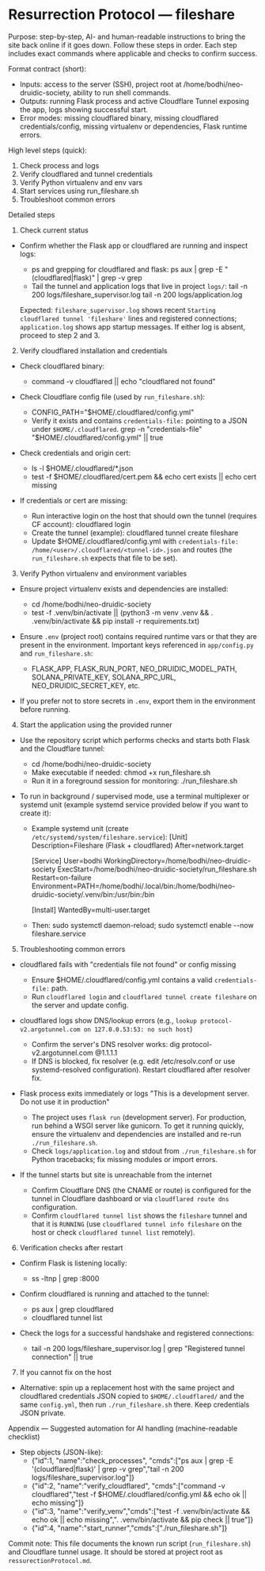 
# Resurrection Protocol — fileshare

Purpose: step-by-step, AI- and human-readable instructions to bring the site back online if it goes down. Follow these steps in order. Each step includes exact commands where applicable and checks to confirm success.

Format contract (short):
- Inputs: access to the server (SSH), project root at /home/bodhi/neo-druidic-society, ability to run shell commands.
- Outputs: running Flask process and active Cloudflare Tunnel exposing the app, logs showing successful start.
- Error modes: missing cloudflared binary, missing cloudflared credentials/config, missing virtualenv or dependencies, Flask runtime errors.

High level steps (quick):
1) Check process and logs
2) Verify cloudflared and tunnel credentials
3) Verify Python virtualenv and env vars
4) Start services using run_fileshare.sh
5) Troubleshoot common errors

Detailed steps

1) Check current status

- Confirm whether the Flask app or cloudflared are running and inspect logs:
  - ps and grepping for cloudflared and flask:
    ps aux | grep -E "(cloudflared|flask)" | grep -v grep
  - Tail the tunnel and application logs that live in project `logs/`:
    tail -n 200 logs/fileshare_supervisor.log
    tail -n 200 logs/application.log

  Expected: `fileshare_supervisor.log` shows recent `Starting cloudflared tunnel 'fileshare'` lines and registered connections; `application.log` shows app startup messages. If either log is absent, proceed to step 2 and 3.

2) Verify cloudflared installation and credentials

- Check cloudflared binary:
  - command -v cloudflared || echo "cloudflared not found"

- Check Cloudflare config file (used by `run_fileshare.sh`):
  - CONFIG_PATH="$HOME/.cloudflared/config.yml"
  - Verify it exists and contains `credentials-file:` pointing to a JSON under `$HOME/.cloudflared`.
    grep -n "credentials-file" "$HOME/.cloudflared/config.yml" || true

- Check credentials and origin cert:
  - ls -l $HOME/.cloudflared/*.json
  - test -f $HOME/.cloudflared/cert.pem && echo cert exists || echo cert missing

- If credentials or cert are missing:
  - Run interactive login on the host that should own the tunnel (requires CF account):
    cloudflared login
  - Create the tunnel (example):
    cloudflared tunnel create fileshare
  - Update $HOME/.cloudflared/config.yml with `credentials-file: /home/<user>/.cloudflared/<tunnel-id>.json` and routes (the `run_fileshare.sh` expects that file to be set).

3) Verify Python virtualenv and environment variables

- Ensure project virtualenv exists and dependencies are installed:
  - cd /home/bodhi/neo-druidic-society
  - test -f .venv/bin/activate || (python3 -m venv .venv && . .venv/bin/activate && pip install -r requirements.txt)

- Ensure `.env` (project root) contains required runtime vars or that they are present in the environment. Important keys referenced in `app/config.py` and `run_fileshare.sh`:
  - FLASK_APP, FLASK_RUN_PORT, NEO_DRUIDIC_MODEL_PATH, SOLANA_PRIVATE_KEY, SOLANA_RPC_URL, NEO_DRUIDIC_SECRET_KEY, etc.

- If you prefer not to store secrets in `.env`, export them in the environment before running.

4) Start the application using the provided runner

- Use the repository script which performs checks and starts both Flask and the Cloudflare tunnel:
  - cd /home/bodhi/neo-druidic-society
  - Make executable if needed: chmod +x run_fileshare.sh
  - Run it in a foreground session for monitoring: ./run_fileshare.sh

- To run in background / supervised mode, use a terminal multiplexer or systemd unit (example systemd service provided below if you want to create it):
  - Example systemd unit (create `/etc/systemd/system/fileshare.service`):
    [Unit]
    Description=Fileshare (Flask + cloudflared)
    After=network.target

    [Service]
    User=bodhi
    WorkingDirectory=/home/bodhi/neo-druidic-society
    ExecStart=/home/bodhi/neo-druidic-society/run_fileshare.sh
    Restart=on-failure
    Environment=PATH=/home/bodhi/.local/bin:/home/bodhi/neo-druidic-society/.venv/bin:/usr/bin:/bin

    [Install]
    WantedBy=multi-user.target

  - Then: sudo systemctl daemon-reload; sudo systemctl enable --now fileshare.service

5) Troubleshooting common errors

- cloudflared fails with "credentials file not found" or config missing
  - Ensure $HOME/.cloudflared/config.yml contains a valid `credentials-file:` path.
  - Run `cloudflared login` and `cloudflared tunnel create fileshare` on the server and update config.

- cloudflared logs show DNS/lookup errors (e.g., `lookup protocol-v2.argotunnel.com on 127.0.0.53:53: no such host`)
  - Confirm the server's DNS resolver works: dig protocol-v2.argotunnel.com @1.1.1.1
  - If DNS is blocked, fix resolver (e.g. edit /etc/resolv.conf or use systemd-resolved configuration). Restart cloudflared after resolver fix.

- Flask process exits immediately or logs "This is a development server. Do not use it in production"
  - The project uses `flask run` (development server). For production, run behind a WSGI server like gunicorn. To get it running quickly, ensure the virtualenv and dependencies are installed and re-run `./run_fileshare.sh`.
  - Check `logs/application.log` and stdout from `./run_fileshare.sh` for Python tracebacks; fix missing modules or import errors.

- If the tunnel starts but site is unreachable from the internet
  - Confirm Cloudflare DNS (the CNAME or route) is configured for the tunnel in Cloudflare dashboard or via `cloudflared route dns` configuration.
  - Confirm `cloudflared tunnel list` shows the `fileshare` tunnel and that it is `RUNNING` (use `cloudflared tunnel info fileshare` on the host or check `cloudflared tunnel list` remotely).

6) Verification checks after restart

- Confirm Flask is listening locally:
  - ss -ltnp | grep :8000

- Confirm cloudflared is running and attached to the tunnel:
  - ps aux | grep cloudflared
  - cloudflared tunnel list

- Check the logs for a successful handshake and registered connections:
  - tail -n 200 logs/fileshare_supervisor.log | grep "Registered tunnel connection" || true

7) If you cannot fix on the host

- Alternative: spin up a replacement host with the same project and cloudflared credentials JSON copied to `$HOME/.cloudflared/` and the same `config.yml`, then run `./run_fileshare.sh` there. Keep credentials JSON private.

Appendix — Suggested automation for AI handling (machine-readable checklist)

- Step objects (JSON-like):
  - {"id":1, "name":"check_processes", "cmds":["ps aux | grep -E '(cloudflared|flask)' | grep -v grep","tail -n 200 logs/fileshare_supervisor.log"]}
  - {"id":2, "name":"verify_cloudflared", "cmds":["command -v cloudflared","test -f $HOME/.cloudflared/config.yml && echo ok || echo missing"]}
  - {"id":3, "name":"verify_venv","cmds":["test -f .venv/bin/activate && echo ok || echo missing",". .venv/bin/activate && pip check || true"]}
  - {"id":4, "name":"start_runner","cmds":["./run_fileshare.sh"]}

Commit note: This file documents the known run script (`run_fileshare.sh`) and Cloudflare tunnel usage. It should be stored at project root as `ressurectionProtocol.md`.
